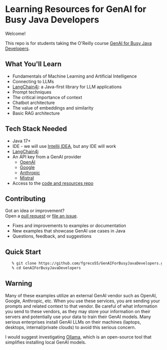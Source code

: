 # Learning Resources for **GenAI for Busy Java Developers**

Welcome!

This repo is for students taking the O'Reilly course [GenAI for Busy Java Developers](https://learning.oreilly.com/live-events/genai-for-busy-java-developers/0642572177317).


## What You'll Learn
- Fundamentals of Machine Learning and Artificial Intelligence
- Connecting to LLMs 
- [LangChain4j](https://github.com/langchain4j/langchain4j): a Java-first library for LLM applications
- Prompt techniques
- The critical importance of context
- Chatbot architecture
- The value of embeddings and similarity
- Basic RAG architecture

## Tech Stack Needed
- Java 17+
- IDE - we will use [Intellij IDEA](https://www.jetbrains.com/idea/), but any IDE will work
- [LangChain4j](https://github.com/langchain4j/langchain4j)
- An API key from a GenAI provider
  * [OpenAI](https://platform.openai.com/)
  * [Google](https://ai.google.dev/gemini-api/docs/api-key)
  * [Anthropic](https://docs.anthropic.com/en/api/admin-api/apikeys/get-api-key)
  * [Mistral](https://docs.mistral.ai/api/)
- Access to the [code and resources repo](https://github.com/fgreco55/GenAIForBusyJavaDevelopers)

## Contributing

Got an idea or improvement?  
Open a [pull request](https://github.com/fgreco55/GenAIForBusyJavaDevelopers/pulls) or [file an issue](https://github.com/fgreco55/GenAIForBusyJavaDevelopers/issues).

- Fixes and improvements to examples or documentation
- New examples that showcase GenAI use cases in Java
- Questions, feedback, and suggestions

## Quick Start
```bash
   % git clone https://github.com/fgreco55/GenAIForBusyJavaDevelopers.git
   % cd GenAIForBusyJavaDevelopers
```

## Warning
Many of these examples utilize an external GenAI vendor such as OpenAI, Google, Anthropic, etc. When you use these services, you are sending your prompts and related context to that vendor. Be careful of what information you send to these vendors, as they may store your information on their servers and
potentially use your data to train their GenAI models. Many serious enterprises install GenAI LLMs on their machines (laptops, desktops, internal/private clouds) to avoid this 
serious concern.

I would suggest investigating [Ollama](https://ollama.com/), which is an open-source tool that simplifies installing local GenAI models.

